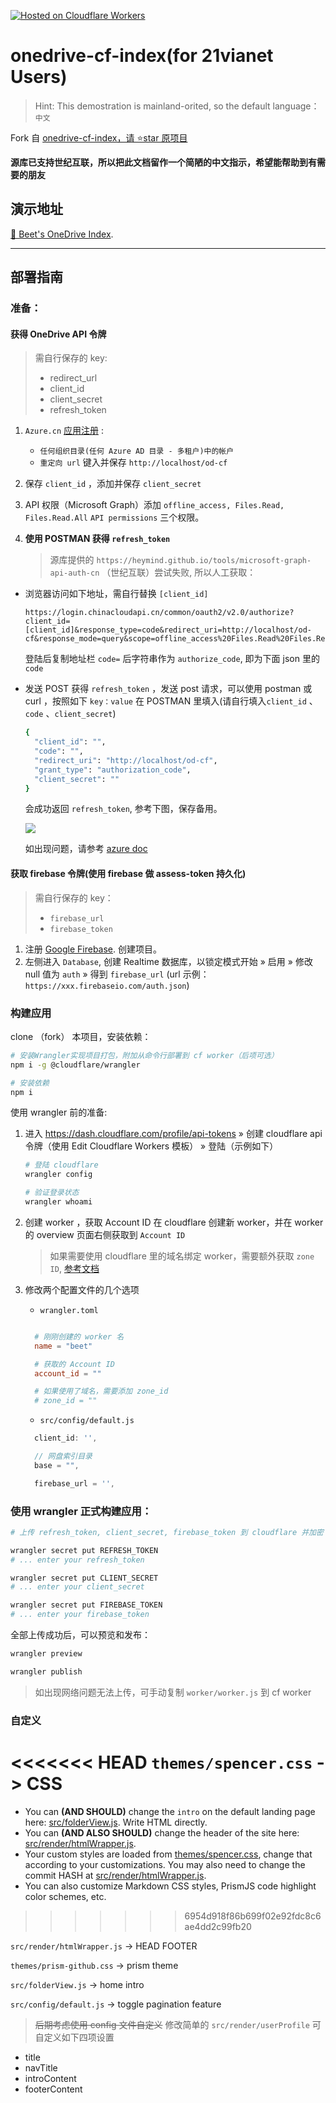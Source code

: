 [![Hosted on Cloudflare Workers](https://img.shields.io/badge/Hosted%20on-CF%20Workers-f38020?logo=cloudflare&logoColor=f38020&labelColor=282d33)](https://drive.tcxz.cc/)

<h1>onedrive-cf-index(for 21vianet Users)</h1>

> Hint: This demostration is mainland-orited, so the default language：`中文`

Fork 自 [onedrive-cf-index，请 ⭐star 原项目 ](https://github.com/spencerwooo/onedrive-cf-index)

**源库已支持世纪互联，所以把此文档留作一个简陋的中文指示，希望能帮助到有需要的朋友**

## 演示地址

[🍺 Beet's OneDrive Index](https://drive.tcxz.cc/).

---

## 部署指南

### 准备：

#### 获得 OneDrive API 令牌

> 需自行保存的 key:
>
> - redirect_url
> - client_id
> - client_secret
> - refresh_token

1. `Azure.cn` [应用注册](https://portal.azure.cn/#blade/Microsoft_AAD_RegisteredApps/ApplicationsListBlade) :

   - `任何组织目录(任何 Azure AD 目录 - 多租户)中的帐户`
   - `重定向 url` 键入并保存 `http://localhost/od-cf`

2. 保存 `client_id` ，添加并保存 `client_secret`

3. API 权限（Microsoft Graph）添加 `offline_access, Files.Read, Files.Read.All` `API permissions` 三个权限。

4. **使用 POSTMAN 获得 `refresh_token`**
   > 源库提供的 `https://heymind.github.io/tools/microsoft-graph-api-auth-cn` （世纪互联）尝试失败, 所以人工获取：

- 浏览器访问如下地址，需自行替换 `[client_id]`

  ```text
  https://login.chinacloudapi.cn/common/oauth2/v2.0/authorize?client_id=[client_id]&response_type=code&redirect_uri=http://localhost/od-cf&response_mode=query&scope=offline_access%20Files.Read%20Files.ReadWrite.All
  ```

  登陆后复制地址栏 `code=` 后字符串作为 `authorize_code`, 即为下面 json 里的 `code`

* 发送 POST 获得 `refresh_token`
  ，发送 post 请求，可以使用 postman 或 curl
  ，按照如下 `key：value` 在 POSTMAN 里填入(请自行填入`client_id` 、 `code` 、`client_secret`)

  ```bash
  {
    "client_id": "",
    "code": "",
    "redirect_uri": "http://localhost/od-cf",
    "grant_type": "authorization_code",
    "client_secret": ""
  }
  ```

  会成功返回 `refresh_token`, 参考下图，保存备用。

  ![](https://i.imgur.com/yhSl4gc.png)


    如出现问题，请参考 [azure doc](https://docs.azure.cn/zh-cn/active-directory/develop/v2-oauth2-auth-code-flow)

#### 获取 firebase 令牌(使用 firebase 做 assess-token 持久化)

> 需自行保存的 key：
>
> - `firebase_url`
> - `firebase_token`

1. 注册 [Google Firebase](https://firebase.google.com/). 创建项目。
2. 左侧进入 `Database`, 创建
   Realtime 数据库，以锁定模式开始 » 启用 » 修改 null 值为 `auth` » 得到 `firebase_url` (url 示例： `https://xxx.firebaseio.com/auth.json`)

### 构建应用

clone （fork） 本项目，安装依赖：

```sh
# 安装Wrangler实现项目打包，附加从命令行部署到 cf worker（后项可选）
npm i -g @cloudflare/wrangler

# 安装依赖
npm i
```

使用 wrangler 前的准备:

1. 进入 https://dash.cloudflare.com/profile/api-tokens » 创建 cloudflare api 令牌（使用 Edit Cloudflare Workers 模板） » 登陆（示例如下）

   ```sh
   # 登陆 cloudflare
   wrangler config

   # 验证登录状态
   wrangler whoami
   ```

2. 创建 worker ，获取 Account ID
   在 cloudflare 创建新 worker，并在 worker 的 overview 页面右侧获取到 `Account ID`

   > 如果需要使用 cloudflare 里的域名绑定 worker，需要额外获取 `zone ID`, [参考文档](https://developers.cloudflare.com/workers/quickstart#account-id-and-zone-id)

3. 修改两个配置文件的几个选项

   - `wrangler.toml`

   ```toml

     # 刚刚创建的 worker 名
     name = "beet"

     # 获取的 Account ID
     account_id = ""

     # 如果使用了域名，需要添加 zone_id
     # zone_id = ""
   ```

   - `src/config/default.js`


    ```javascript
      client_id: '',

      // 网盘索引目录
      base = "",

      firebase_url = '',
    ```

### 使用 wrangler 正式构建应用：

```sh
# 上传 refresh_token, client_secret, firebase_token 到 cloudflare 并加密

wrangler secret put REFRESH_TOKEN
# ... enter your refresh_token

wrangler secret put CLIENT_SECRET
# ... enter your client_secret

wrangler secret put FIREBASE_TOKEN
# ... enter your firebase_token
```

全部上传成功后，可以预览和发布：

```sh
wrangler preview

wrangler publish
```

> 如出现网络问题无法上传，可手动复制 `worker/worker.js` 到 cf worker

### 自定义

<<<<<<< HEAD
`themes/spencer.css` -> CSS
=======
- You can **(AND SHOULD)** change the `intro` on the default landing page here: [src/folderView.js](src/folderView.js#L51-L55). Write HTML directly.
- You can **(AND ALSO SHOULD)** change the header of the site here: [src/render/htmlWrapper.js](src/render/htmlWrapper.js#L24).
- Your custom styles are loaded from [themes/spencer.css](themes/spencer.css), change that according to your customizations. You may also need to change the commit HASH at [src/render/htmlWrapper.js](src/render/htmlWrapper.js#L3).
- You can also customize Markdown CSS styles, PrismJS code highlight color schemes, etc.
>>>>>>> 6954d918f86b699f02e92fdc8c6ae4dd2c99fb20

`src/render/htmlWrapper.js` -> HEAD FOOTER

`themes/prism-github.css` -> prism theme

`src/folderView.js` -> home intro

`src/config/default.js` -> toggle pagination feature

> ~~后期考虑使用 config 文件自定义~~
> 修改简单的 `src/render/userProfile` 可自定义如下四项设置

- title
- navTitle
- introContent
- footerContent
